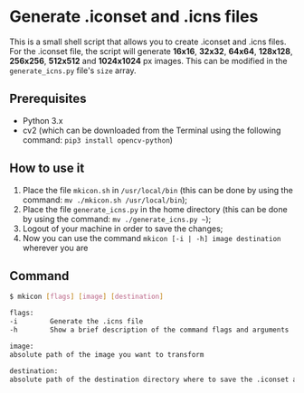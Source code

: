 # Generate .iconset and .icns files

This is a small shell script that allows you to create .iconset and .icns files. For the .iconset file, the script will generate **16x16**, **32x32**, **64x64**, 
**128x128**, **256x256**, **512x512** and **1024x1024** px images. This can be modified in the `generate_icns.py` file's `size` array.

## Prerequisites

- Python 3.x
- cv2 (which can be downloaded from the Terminal using the following command: `pip3 install opencv-python`)

## How to use it

1. Place the file `mkicon.sh` in `/usr/local/bin` (this can be done by using the command: `mv ./mkicon.sh /usr/local/bin`);
2. Place the file `generate_icns.py` in the home directory (this can be done by using the command: `mv ./generate_icns.py ~`);
3. Logout of your machine in order to save the changes;
4. Now you can use the command `mkicon [-i | -h] image destination` wherever you are

## Command

```bash
$ mkicon [flags] [image] [destination]

flags:
-i        Generate the .icns file
-h        Show a brief description of the command flags and arguments

image:
absolute path of the image you want to transform

destination:
absolute path of the destination directory where to save the .iconset and eventually the .icns files
```
